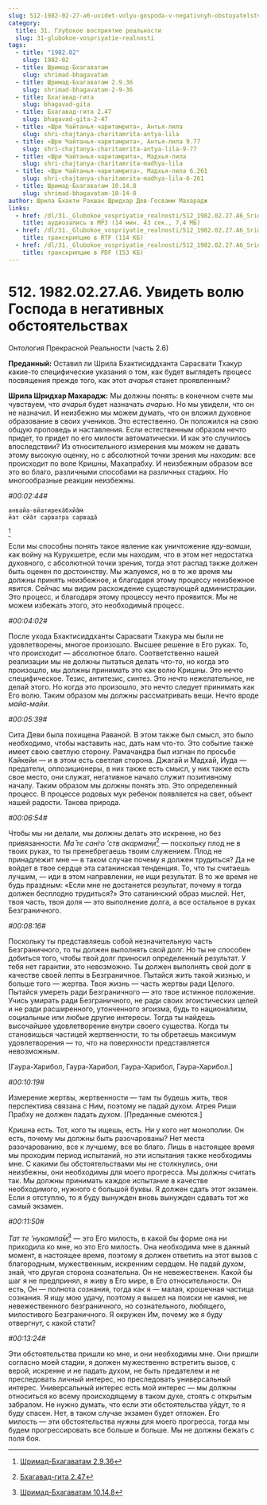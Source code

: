 ```yaml
---
slug: 512-1982-02-27-a6-uvidet-volyu-gospoda-v-negativnyh-obstoyatelstvah
category:
  title: 31. Глубокое восприятие реальности
  slug: 31-glubokoe-vospriyatie-realnosti
tags:
  - title: "1982.02"
    slug: 1982-02
  - title: Шримад-Бхагаватам
    slug: shrimad-bhagavatam
  - title: Шримад-Бхагаватам 2.9.36
    slug: shrimad-bhagavatam-2-9-36
  - title: Бхагавад-гита
    slug: bhagavad-gita
  - title: Бхагавад-гита 2.47
    slug: bhagavad-gita-2-47
  - title: «Шри Чайтанья-чаритамрита», Антья-лила
    slug: shri-chajtanya-charitamrita-antya-lila
  - title: «Шри Чайтанья-чаритамрита», Антья-лила 9.77
    slug: shri-chajtanya-charitamrita-antya-lila-9-77
  - title: «Шри Чайтанья-чаритамрита», Мадхья-лила
    slug: shri-chajtanya-charitamrita-madhya-lila
  - title: «Шри Чайтанья-чаритамрита», Мадхья-лила 6.261
    slug: shri-chajtanya-charitamrita-madhya-lila-6-261
  - title: Шримад-Бхагаватам 10.14.8
    slug: shrimad-bhagavatam-10-14-8
author: Шрила Бхакти Ракшак Шридхар Дев-Госвами Махарадж
links:
  - href: /dl/31._Glubokoe_vospriyatie_realnosti/512_1982.02.27.A6_SridharMj_Uvidet_volyu_Gospoda_v_negativnyh_obstoyatelstvah.mp3
    title: аудиозапись в MP3 (14 мин. 43 сек., 7,4 МБ)
  - href: /dl/31._Glubokoe_vospriyatie_realnosti/512_1982.02.27.A6_SridharMj_Uvidet_volyu_Gospoda_v_negativnyh_obstoyatelstvah.rtf
    title: транскрипцию в RTF (114 КБ)
  - href: /dl/31._Glubokoe_vospriyatie_realnosti/512_1982.02.27.A6_SridharMj_Uvidet_volyu_Gospoda_v_negativnyh_obstoyatelstvah.pdf
    title: транскрипцию в PDF (153 КБ)
---
```


# 512. 1982.02.27.A6. Увидеть волю Господа в негативных обстоятельствах

Онтология Прекрасной Реальности (часть 2.6)

**Преданный:** Оставил ли Шрила Бхактисиддханта Сарасвати Тхакур какие-то специфические указания о том, как будет выглядеть процесс посвящения прежде того, как этот *ачарья* станет проявленным?

**Шрила Шридхар Махарадж:** Мы должны понять: в конечном счете мы чувствуем, что *ачарья* будет назначать *ачарью*. Но мы увидели, что он не назначил. И неизбежно мы можем думать, что он вложил духовное образование в своих учеников. Это естественно. Он положился на свою общую проповедь и наставления. Если естественным образом нечто придет, то придет по его милости автоматически. И как это случилось впоследствии? Из относительного измерения мы можем не давать этому высокую оценку, но с абсолютной точки зрения мы находим: все происходит по воле Кришны, Махапрабху. И неизбежным образом все это во благо, различными способами на различных стадиях. Но многообразные реакции неизбежны.

*#00:02:44#*

    анвайа-вйатирека̄бхйа̄м̇
    йат сйа̄т сарватра сарвада̄
[^_ftn1]

Если мы способны понять такое явление как уничтожение *яду-вамши*, как войну на Курукшетре, если мы находим, что в этом нет недостатка духовного, с абсолютной точки зрения, тогда этот распад также должен быть оценен по достоинству. Мы жалуемся, но в то же время мы должны принять неизбежное, и благодаря этому процессу неизбежное явится. Сейчас мы видим расхождение существующей администрации. Это процесс, и благодаря этому процессу нечто проявится. Мы не можем избежать этого, это необходимый процесс.

*#00:04:02#*

После ухода Бхактисиддханты Сарасвати Тхакура мы были не удовлетворены, многое произошло. Высшее решение в Его руках. То, что происходит — абсолютное благо. Соответственно нашей реализации мы не должны пытаться делать что-то, но когда это произошло, мы должны принимать это как волю Кришны. Это нечто специфическое. Тезис, антитезис, синтез. Это нечто нежелательное, не делай этого. Но когда это произошло, это нечто следует принимать как Его волю. Таким образом мы должны рассматривать вещи. Нечто вроде *майа-майи*.

*#00:05:39#*

Сита Деви была похищена Раваной. В этом также был смысл, это было необходимо, чтобы наставить нас, дать нам что-то. Это событие также имеет свою светлую сторону. Рамачандра был изгнан по просьбе Кайкейи — и в этом есть светлая сторона. Джагай и Мадхай, Иуда — предатели, оппозиционеры, в них также есть смысл, у них также есть свое место, они служат, негативное начало служит позитивному началу. Таким образом мы должны понять это. Это определенный процесс. В процессе родовых мук ребенок появляется на свет, объект нашей радости. Такова природа.

*#00:06:54#*

Чтобы мы ни делали, мы должны делать это искренне, но без привязанности. *Ма̄ те сан̇го ’ств акарман̣и*[^_ftn2] — поскольку плод не в твоих руках, то ты пренебрегаешь твоим служением. Плод не принадлежит мне — в таком случае почему я должен трудиться? Да не войдет в твое сердце эта сатанинская тенденция. То, что ты считаешь лучшим, — иди в этом направлении, не ищи результат. В то же время не будь праздным: «Если мне не достанется результат, почему я тогда должен бесплодно трудиться?» Это сатанинский образ мыслей. Нет, твоя часть, твоя доля — это выполнение долга, а все остальное в руках Безграничного.

*#00:08:16#*

Поскольку ты представляешь собой незначительную часть Безграничного, то ты должен выполнять свой долг. Но ты не способен добиться того, чтобы твой долг приносил определенный результат. У тебя нет гарантии, это невозможно. Ты должен выполнять свой долг в качестве своей лепты в Безграничное. Пытайся жить такой жизнью, и больше того — жертва. Твоя жизнь — часть жертвы ради Целого. Пытайся умереть ради Безграничного — это твое истинное положение. Учись умирать ради Безграничного, не ради своих эгоистических целей и не ради расширенного, утонченного эгоизма, будь то национализм, социальные или любые другие интересы. Тогда ты найдешь высочайшее удовлетворение внутри своего существа. Когда ты становишься частицей жертвенности, то ты обретаешь максимум удовлетворения — то, что на поверхности представляется невозможным.

[Гаура-Харибол, Гаура-Харибол, Гаура-Харибол, Гаура-Харибол.]

*#00:10:19#*

Измерение жертвы, жертвенности — там ты будешь жить, твоя перспектива связана с Ним, поэтому не падай духом. Атрея Риши Прабху не должен падать духом. [Преданные смеются.]

Кришна есть. Тот, кого ты ищешь, есть. Ни у кого нет монополии. Он есть, почему мы должны быть разочарованы? Нет места разочарованию, все к лучшему, все во благо. Лишь в настоящее время мы проходим период испытаний, но эти испытания также необходимы мне. С какими бы обстоятельствами мы не столкнулись, они неизбежны, они необходимы для моего прогресса. Мы должны считать так. Мы должны принимать каждое испытание в качестве необходимого, нужного с большой буквы. Я должен сдать этот экзамен. Если я отступлю, то я буду вынужден вновь вынужден сдавать тот же самый экзамен.

*#00:11:50#*

*Тат те ’нукампа̄м̇*[^_ftn3] — это Его милость, в какой бы форме она ни приходила ко мне, но это Его милость. Она необходима мне в данный момент, в настоящее время, поэтому я должен ответить на этот вызов с благородным, мужественным, искренним сердцем. Не падай духом, знай, что другая сторона сознательна. Он не невежественен. Какой бы шаг я не предпринял, я живу в Его мире, в Его относительности. Он есть, Он — полнота сознания, тогда как я — малая, крошечная частица сознания. Я ищу мою удачу, поэтому я вышел на поиски не камня, не невежественного безграничного, но сознательного, любящего, милостивого Безграничного. Я окружен Им, почему же я буду отвергнут, с какой стати?

*#00:13:24#*

Эти обстоятельства пришли ко мне, и они необходимы мне. Они пришли согласно моей стадии, я должен мужественно встретить вызов, с верой, искренне и не падать духом, не быть предателем и не преследовать личный интерес, но преследовать универсальный интерес. Универсальный интерес есть мой интерес — мы должны относиться ко всему происходящему в таком духе, стоять с открытым забралом. Не нужно думать, что если эти обстоятельства уйдут, то я буду спасен. Нет, в таком случае экзамен будет отложен. Его милость — эти обстоятельства нужны для моего прогресса, тогда мы будем прогрессировать все больше и больше. Мы не должны бежать с поля боя.



[^_ftn1]: [Шримад-Бхагаватам 2.9.36](../notes/shrimad-bhagavatam/shrimad-bhagavatam-2-9-36.md)

[^_ftn2]: [Бхагавад-гита 2.47](../notes/bhagavad-gita/bhagavad-gita-2-47.md)

[^_ftn3]: [Шримад-Бхагаватам 10.14.8](../notes/shrimad-bhagavatam/shrimad-bhagavatam-10-14-8.md)
